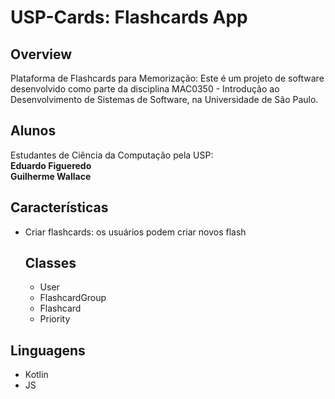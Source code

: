  # USP-Cards: Flashcards App

 ## Overview

Plataforma de Flashcards para Memorização:
Este é um projeto de software desenvolvido como parte da disciplina MAC0350 - Introdução ao Desenvolvimento de Sistemas de Software, na Universidade de São Paulo.

## Alunos
Estudantes de Ciência da Computação pela USP:\
**Eduardo Figueredo**\
**Guilherme Wallace**

## Características
* Criar flashcards: os usuários podem criar novos flash


  ## Classes

  * User
  * FlashcardGroup
  * Flashcard
  * Priority


## Linguagens 

* Kotlin
* JS
 

